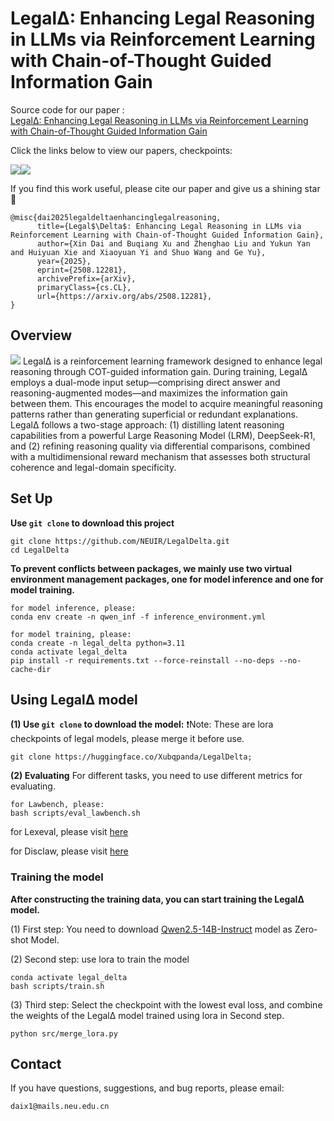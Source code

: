 # Legal&Delta;: Enhancing Legal Reasoning in LLMs via Reinforcement Learning with Chain-of-Thought Guided Information Gain
Source code for our paper :  
[Legal&Delta;: Enhancing Legal Reasoning in LLMs via Reinforcement Learning with Chain-of-Thought Guided Information Gain](https://arxiv.org/abs/2508.12281)

Click the links below to view our papers, checkpoints:

<a href='https://arxiv.org/abs/2508.12281'><img src='https://img.shields.io/badge/Paper-Arxiv-red'></a><a href='https://huggingface.co/Xubqpanda/LegalDelta'><img src='https://img.shields.io/badge/%F0%9F%A4%97%20Hugging%20Face-Checkpoint-blue'></a>

If you find this work useful, please cite our paper and give us a shining star 🌟
```
@misc{dai2025legaldeltaenhancinglegalreasoning,
      title={Legal$\Delta$: Enhancing Legal Reasoning in LLMs via Reinforcement Learning with Chain-of-Thought Guided Information Gain}, 
      author={Xin Dai and Buqiang Xu and Zhenghao Liu and Yukun Yan and Huiyuan Xie and Xiaoyuan Yi and Shuo Wang and Ge Yu},
      year={2025},
      eprint={2508.12281},
      archivePrefix={arXiv},
      primaryClass={cs.CL},
      url={https://arxiv.org/abs/2508.12281}, 
}
```
## Overview
![](figs/main.png)
Legal&Delta; is a reinforcement learning framework designed to enhance legal reasoning through COT-guided information gain. During training, Legal&Delta; employs a dual-mode input setup—comprising direct answer and reasoning-augmented modes—and maximizes the information gain between them. This encourages the model to acquire meaningful reasoning patterns rather than generating superficial or redundant explanations.
Legal&Delta; follows a two-stage approach: (1) distilling latent reasoning capabilities from a powerful Large Reasoning Model (LRM), DeepSeek-R1, and (2) refining reasoning quality via differential comparisons, combined with a multidimensional reward mechanism that assesses both structural coherence and legal-domain specificity.
## Set Up
**Use `git clone` to download this project**
```
git clone https://github.com/NEUIR/LegalDelta.git
cd LegalDelta
```
**To prevent conflicts between packages, we mainly use two virtual environment management packages, one for model inference and one for model training.**

```
for model inference, please:
conda env create -n qwen_inf -f inference_environment.yml

for model training, please:
conda create -n legal_delta python=3.11
conda activate legal_delta
pip install -r requirements.txt --force-reinstall --no-deps --no-cache-dir
```

## Using Legal&Delta; model
**(1) Use `git clone` to download the model:**
❗️Note: These are lora checkpoints of legal models, please merge it before use.
```
git clone https://huggingface.co/Xubqpanda/LegalDelta;
```
**(2) Evaluating**
For different tasks, you need to use different metrics for evaluating.

```
for Lawbench, please:
bash scripts/eval_lawbench.sh
```

for Lexeval, please visit [here](https://github.com/CSHaitao/LexEval)

for Disclaw, please visit [here](https://github.com/FudanDISC/DISC-LawLLM)




### Training the model
**After constructing the training data, you can start training the Legal&Delta; model.**

(1) First step: You need to download [Qwen2.5-14B-Instruct](https://huggingface.co/Qwen/Qwen2.5-14B-Instruct) model as  Zero-shot Model.

(2) Second step: use lora to train the model
```
conda activate legal_delta
bash scripts/train.sh
```

(3) Third step: Select the checkpoint with the lowest eval loss, and combine the weights of the Legal&Delta; model trained using lora in Second step.
```
python src/merge_lora.py
```


## Contact
If you have questions, suggestions, and bug reports, please email:
```
daix1@mails.neu.edu.cn
```